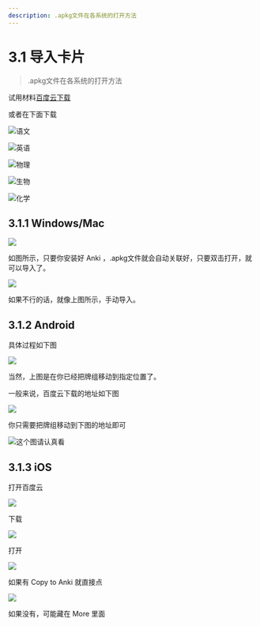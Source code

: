```yaml
---
description: .apkg文件在各系统的打开方法
---
```


# 3.1 导入卡片
> .apkg文件在各系统的打开方法

试用材料[百度云下载](https://pan.baidu.com/s/1dA5jpF4PoyIlnAG2Z3m0PQ)

或者在下面下载

![语文](../.gitbook/assets/li-ke-yu-wen-shu-yu.apkg)

![英语](../.gitbook/assets/li-ke-ying-yu-xie-zuo.apkg)

![物理](../.gitbook/assets/li-ke-wu-li-wu-li-xue-shi.apkg)

![生物](../.gitbook/assets/li-ke-sheng-wu-fen-zi-yu-xi-bao.apkg)

![化学](../.gitbook/assets/li-ke-hua-xue-hua-xue-shi-yan.apkg)

## 3.1.1 Windows/Mac

![](../.gitbook/assets/9.22.20.24.PNG)

如图所示，只要你安装好 Anki ，.apkg文件就会自动关联好，只要双击打开，就可以导入了。

![](../.gitbook/assets/9.22.20.27.PNG)

如果不行的话，就像上图所示，手动导入。

## 3.1.2 Android

具体过程如下图

![](../.gitbook/assets/gif_20180922211422.gif)

当然，上图是在你已经把牌组移动到指定位置了。

一般来说，百度云下载的地址如下图

![](../.gitbook/assets/screenshot_20180922-210129__01.jpg)

  
你只需要把牌组移动到下图的地址即可

![&#x8FD9;&#x4E2A;&#x56FE;&#x8BF7;&#x8BA4;&#x771F;&#x770B;](../.gitbook/assets/screenshot_20180922-210300__01.jpg)

## 3.1.3 iOS

打开百度云

![](../.gitbook/assets/tim-tu-pian-20180922213636.jpg)

下载

![](../.gitbook/assets/tim-tu-pian-20180922213642.jpg)

  
打开

![](../.gitbook/assets/tim-tu-pian-20180922213655.jpg)

如果有 Copy  to Anki 就直接点

![](../.gitbook/assets/tim-tu-pian-20180922213701.jpg)

如果没有，可能藏在 More 里面

